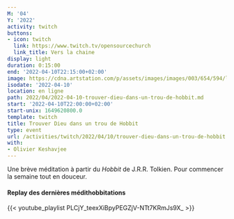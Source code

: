 ```yaml
---
M: '04'
Y: '2022'
activity: twitch
buttons:
- icon: twitch
  link: https://www.twitch.tv/opensourcechurch
  link_title: Vers la chaine
display: light
duration: 0:15:00
end: '2022-04-10T22:15:00+02:00'
image: https://cdna.artstation.com/p/assets/images/images/003/654/594/large/sam-robberechts-finalrender1.jpg
isodate: '2022-04-10'
location: en ligne
path: 2022/04/2022-04-10-trouver-dieu-dans-un-trou-de-hobbit.md
start: '2022-04-10T22:00:00+02:00'
start-unix: 1649620800.0
template: twitch
title: Trouver Dieu dans un trou de Hobbit
type: event
url: /activities/twitch/2022/04/10/trouver-dieu-dans-un-trou-de-hobbit
with:
- Olivier Keshavjee
---
```

Une brève méditation à partir du *Hobbit* de J.R.R. Tolkien. Pour commencer la semaine tout en douceur.



#### Replay des dernières médithobbitations

{{< youtube_playlist PLCjY_teexXiBpyPEGZjV-NTt7KRmJs9X_ >}}
